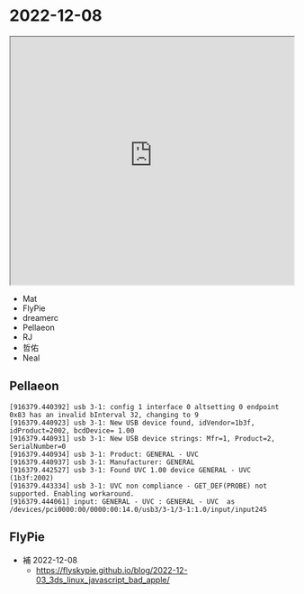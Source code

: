 # 2022-12-08

<iframe src="https://photos.hackingthursday.org/2022-2022-12-08" width="100%" height="440px"></iframe>

- Mat
- FlyPie
- dreamerc
- Pellaeon
- RJ
- 哲佑
- Neal


## Pellaeon

```
[916379.440392] usb 3-1: config 1 interface 0 altsetting 0 endpoint 0x83 has an invalid bInterval 32, changing to 9
[916379.440923] usb 3-1: New USB device found, idVendor=1b3f, idProduct=2002, bcdDevice= 1.00
[916379.440931] usb 3-1: New USB device strings: Mfr=1, Product=2, SerialNumber=0
[916379.440934] usb 3-1: Product: GENERAL - UVC 
[916379.440937] usb 3-1: Manufacturer: GENERAL
[916379.442527] usb 3-1: Found UVC 1.00 device GENERAL - UVC  (1b3f:2002)
[916379.443334] usb 3-1: UVC non compliance - GET_DEF(PROBE) not supported. Enabling workaround.
[916379.444061] input: GENERAL - UVC : GENERAL - UVC  as /devices/pci0000:00/0000:00:14.0/usb3/3-1/3-1:1.0/input/input245
```


## FlyPie

- 補 2022-12-08
  - https://flyskypie.github.io/blog/2022-12-03_3ds_linux_javascript_bad_apple/
